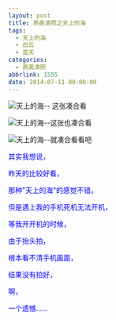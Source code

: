 ```yaml
---
layout: post
title: 燕美清照之天上的海
tags:
  - 天上的海
  - 白云
  - 蓝天
categories:
  - 燕美清照
abbrlink: 1555
date: 2014-07-11 00:00:00
---
```


<!-- build time:Sat Jun 23 2018 12:05:16 GMT+0800 (中国标准时间) -->

![天上的海-- 这张凑合看](http://ww1.sinaimg.cn/mw1024/4eed32f2jw1ei8knh8mfjj21kw2t3nnv.jpg "天上的海-- 这张凑合看")

![天上的海--这张也凑合看](http://ww4.sinaimg.cn/mw1024/4eed32f2jw1ei8knrblr4j21kw2t3wza.jpg "天上的海--这张也凑合看")

![天上的海--就凑合看看吧](http://ww3.sinaimg.cn/mw1024/4eed32f2jw1ei8knvgr0pj21kw0w044n.jpg "天上的海--就凑合看看吧")

<span style="color:#00f">其实我想说，</span>

<span style="color:#00f">昨天的比较好看，</span>

<span style="color:#00f">那种"天上的海"的感觉不错。</span>

<span style="color:#00f">但是遇上我的手机死机无法开机，</span>

<span style="color:#00f">等我开开机的时候，</span>

<span style="color:#00f">由于抬头拍，</span>

<span style="color:#00f">根本看不清手机画面，</span>

<span style="color:#00f">结果没有拍好，</span>

<span style="color:#00f">啊，</span>

<span style="color:#00f">一个遗憾......</span>
<!-- rebuild by neat -->